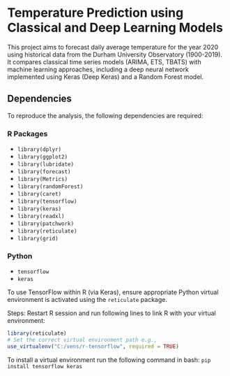 # Temperature Prediction using Classical and Deep Learning Models

This project aims to forecast daily average temperature for the year 2020 using historical data from the Durham University Observatory (1900-2019).
It compares classical time series models (ARIMA, ETS, TBATS) with machine learning approaches, including a deep neural network implemented using Keras (Deep Keras) and a Random Forest model.

## Dependencies

To reproduce the analysis, the following dependencies are required:

### R Packages

- `library(dplyr)`
- `library(ggplot2)`
- `library(lubridate)`
- `library(forecast)`
- `library(Metrics)`
- `library(randomForest)`
- `library(caret)`
- `library(tensorflow)`
- `library(keras)`
- `library(readxl)`
- `library(patchwork)`
- `library(reticulate)`
- `library(grid)`

### Python
- `tensorflow`
- `keras`

To use TensorFlow within R (via Keras), ensure appropriate Python virtual environment is activated using the `reticulate` package.

Steps: Restart R session and run following lines to link R with your virtual environment:

```r
library(reticulate)
# Set the correct virtual environment path e.g.,
use_virtualenv("C:/vens/r-tensorflow", required = TRUE)
```

To install a virtual environment run the following command in bash:
`pip install tensorflow keras`
